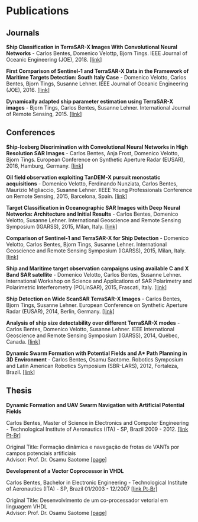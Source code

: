 # Publications

## Journals

**Ship Classification in TerraSAR-X Images With Convolutional Neural Networks** - Carlos Bentes, Domenico Velottp, Bjorn Tings. IEEE Journal of Oceanic Engineering (JOE), 2018. [\[link\]](http://ieeexplore.ieee.org/abstract/document/8113469)

**First Comparison of Sentinel-1 and TerraSAR-X Data in the Framework of Maritime Targets Detection: South Italy Case** - Domenico Velotto, Carlos Bentes, Bjorn Tings, Susanne Lehner. IEEE Journal of Oceanic Engineering (JOE), 2016. [\[link\]](http://ieeexplore.ieee.org/abstract/document/7447654)

**Dynamically adapted ship parameter estimation using TerraSAR-X images** - Bjorn Tings, Carlos Bentes, Susanne Lehner. International Journal of Remote Sensing, 2015. [\[link\]](http://www.tandfonline.com/doi/abs/10.1080/01431161.2015.1071898)


## Conferences

**Ship-Iceberg Discrimination with Convolutional Neural Networks in High Resolution SAR Images** - Carlos Bentes, Anja Frost, Domenico Velotto, Bjorn Tings. European Conference on Synthetic Aperture Radar (EUSAR), 2016, Hamburg, Germany. [\[link\]](http://conference.vde.com/eusar/2016/Pages/default.aspx)

**Oil field observation exploiting TanDEM-X pursuit monostatic acquisitions** - Domenico Velotto, Ferdinando Nunziata, Carlos Bentes, Maurizio Migliaccio, Susanne Lehner. IIEEE Young Professionals Conference on Remote Sensing, 2015, Barcelona, Spain. [\[link\]](http://ieee.uniparthenope.it/chapter/gold15.html)

**Target Classification in Oceanographic SAR Images with Deep Neural Networks: Architecture and Initial Results** - Carlos Bentes, Domenico Velotto, Susanne Lehner. International Geoscience and Remote Sensing Symposium (IGARSS), 2015, Milan, Italy. [\[link\]](http://ieeexplore.ieee.org/xpl/articleDetails.jsp?arnumber=7326627)

**Comparison of Sentinel-1 and TerraSAR-X for Ship Detection** - Domenico Velotto, Carlos Bentes, Bjorn Tings, Susanne Lehner. International Geoscience and Remote Sensing Symposium (IGARSS), 2015, Milan, Italy. [\[link\]](http://ieeexplore.ieee.org/xpl/articleDetails.jsp?arnumber=7326519)

**Ship and Maritime target observation campaigns using available C and X Band SAR satellite** - Domenico Velotto, Carlos Bentes, Susanne Lehner. International Workshop on Science and Applications of SAR Polarimetry and Polarimetric Interferometry (POLinSAR), 2015, Frascati, Italy. [\[link\]](http://seom.esa.int/polinsar-biomass2015/files/D2S3_Ocean_4.pdf)

**Ship Detection on Wide ScanSAR TerraSAR-X Images** - Carlos Bentes, Bjorn Tings, Susanne Lehner. European Conference on Synthetic Aperture Radar (EUSAR), 2014, Berlin, Germany. [\[link\]](http://ieeexplore.ieee.org/xpl/articleDetails.jsp?arnumber=6856893)

**Analysis of ship size detectability over different TerraSAR-X modes** - Carlos Bentes, Domenico Velotto, Susanne Lehner. IEEE International Geoscience and Remote Sensing Symposium (IGARSS), 2014, Québec, Canada. [\[link\]](http://ieeexplore.ieee.org/xpl/articleDetails.jsp?arnumber=6947654)

**Dynamic Swarm Formation with Potential Fields and A\* Path Planning in 3D Environment** - Carlos Bentes, Osamu Saotome. Robotics Symposium and Latin American Robotics Symposium (SBR-LARS), 2012, Fortaleza, Brazil. [\[link\]](http://ieeexplore.ieee.org/xpl/articleDetails.jsp?arnumber=6363322)


## Thesis

**Dynamic Formation and UAV Swarm Navigation with Artificial Potential Fields**

Carlos Bentes, Master of Science in Electronics and Computer Engineering - Technological Institute of Aeronautics (ITA) - SP, Brazil 2009 - 2012. [\[link Pt-Br\]](http://www.bdita.bibl.ita.br/tesesdigitais/lista_resumo.php?num_tese=63502)

Original Title: Formação dinâmica e navegação de frotas de VANTs por campos potenciais artificiais\
Advisor: Prof. Dr. Osamu Saotome [\[page\]](http://www.ele.ita.br/eecd.html)

**Development of a Vector Co­processor in VHDL**

Carlos Bentes, Bachelor in Electronic Engineering - Technological Institute of Aeronautics (ITA) - SP, Brazil 01/2003 ­- 12/2007 [\[link Pt-Br\]](http://www.bdita.bibl.ita.br/TGsDigitais/lista_resumo.php?num_tg=000543989)

Original Title: Desenvolvimento de um co-processador vetorial em linguagem VHDL\
Advisor: Prof. Dr. Osamu Saotome [\[page\]](http://www.ele.ita.br/eecd.html)

